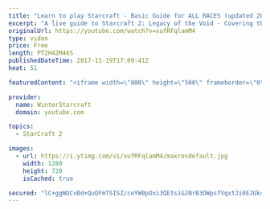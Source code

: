 ```yaml
---
title: "Learn to play Starcraft - Basic Guide for ALL RACES (updated 2017)"
excerpt: "A live guide to Starcraft 2: Legacy of the Void - Covering the basics and build orders for all of the races, and covering the important decisions to be made early in the game.  Not a step by step guide but a demonstration once you have the very basics of the units and races!"
originalUrl: https://youtube.com/watch?v=xufRFqlamM4
type: video
price: Free
length: PT2H42M46S
publishedDateTime: 2017-11-19T17:09:41Z
heat: 51

featuredContent: "<iframe width=\"800\" height=\"500\" frameborder=\"0\" src=\"https://www.youtube.com/embed/xufRFqlamM4\" allow=\"accelerometer; autoplay; encrypted-media; gyroscope; picture-in-picture\" allowfullscreen></iframe>"

provider:
  name: WinterStarcraft
  domain: youtube.com

topics:
  - StarCraft 2

images:
  - url: https://i.ytimg.com/vi/xufRFqlamM4/maxresdefault.jpg
    width: 1280
    height: 720
    isCached: true

secured: "lC+ggWUCvBd+QuOFmTSISZ/ceYW0pOxi3QEtsiGJNrB3OWpsfVqxtJi0EJUksCAADQ2WGznXSFKRnDFwznm0RYXRVeuxWv+mrQ0eeyWjfihiJPPJAdrOwYg7fAcBrBYBFmChTdGXnGQT5c2bKEruKCBUpgbi6aP0eTYl/CKOrtkarHloCKTXtyJBhpZ9IgV6Fl2KO7/et8UcWkODIXPcbU8BnbsJZDrcZdlg91ZpXGmJCU0tPC9BLlInhsG96lLFBYhF7/r/BlzYguFHa5oti+Vn11EI0cRxfoq8U8IMAfcO8uO64zg5BhMU9sJctvWBxOv6tXItFuLnf9/0zHNigDjx3XjIKKgLGUIrgvRZ2VWhu+uMal1FsGxAl6zrB9CJs0ztSSII8zfkqH7K81rW6eA1MsNrXCNrxsY6jSxaseipr+tiXG2IOhATQa0fMPE9;cnH9PdcWtzVDWFXsh94h6w=="
---
```


